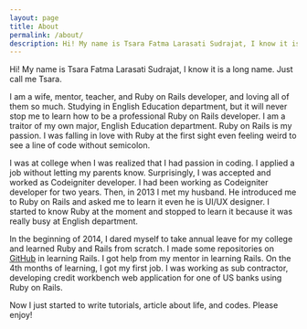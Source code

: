 ```yaml
---
layout: page
title: About
permalink: /about/
description: Hi! My name is Tsara Fatma Larasati Sudrajat, I know it is a long name. Just call me Tsara. I am a wife, mentor, teacher, and Ruby on Rails developer, and loving all of them so much. Studying in English Education department, but it will never stop me to learn how to be a professional Ruby on Rails developer. I am a traitor of my own major, English Education department. Ruby on Rails is my passion. I was falling in love with Ruby at the first sight even feeling weird to see a line of code without semicolon.
---
```


Hi! My name is Tsara Fatma Larasati Sudrajat, I know it is a long name. Just call me Tsara.

I am a wife, mentor, teacher, and Ruby on Rails developer, and loving all of them so much. Studying in English Education department, but it will never stop me to learn how to be a professional Ruby on Rails developer. I am a traitor of my own major, English Education department. Ruby on Rails is my passion. I was falling in love with Ruby at the first sight even feeling weird to see a line of code without semicolon.

I was at college when I was realized that I had passion in coding. I applied a job without letting my parents know. Surprisingly, I was accepted and worked as Codeigniter developer. I had been working as Codeigniter developer for two years. Then, in 2013 I met my husband. He introduced me to Ruby on Rails and asked me to learn it even he is UI/UX designer. I started to know Ruby at the moment and stopped to learn it because it was really busy at English department.

In the beginning of 2014, I dared myself to take annual leave for my college and learned Ruby and Rails from scratch. I made some repositories on <a href="https://github.com/tsara27/">GitHub</a>
 in learning Rails. I got help from my mentor in learning Rails. On the 4th months of learning, I got my first job. I was working as sub contractor, developing credit workbench web application for one of US banks using Ruby on Rails.

Now I just started to write tutorials, article about life, and codes. Please enjoy!

